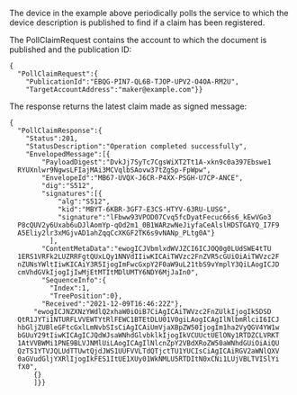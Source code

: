 
The device in the example above periodically polls the service to which the device 
description is published to find if a claim has been registered.

The PollClaimRequest contains the account to which the document is published
and the publication ID:


~~~~
{
  "PollClaimRequest":{
    "PublicationId":"EBQG-PIN7-QL6B-TJOP-UPV2-O4OA-RM2U",
    "TargetAccountAddress":"maker@example.com"}}
~~~~


The response returns the latest claim made as signed message:


~~~~
{
  "PollClaimResponse":{
    "Status":201,
    "StatusDescription":"Operation completed successfully",
    "EnvelopedMessage":[{
        "PayloadDigest":"DvkJj7SyTc7CgsWiXT2Tt1A-xkn9c0a397Ebswe1
  RYUXnlwr9NgwsLFIajMAi3MCVqlbSAovw37tZgSp-FpWpw",
        "EnvelopeId":"MB67-UVQX-J6CR-P4XX-PSGH-U7CP-ANCE",
        "dig":"S512",
        "signatures":[{
            "alg":"S512",
            "kid":"MBYT-6KBR-3GF7-E3CS-HTYV-63RU-LUSG",
            "signature":"lFbww93VPOD07Cvq5fcDyatFecuc66s6_kEwVGo3
  P8cQUV2y6Uxab6uDJlAomYp-qOd2m1_0B1WARzwNeJiyfaCeAlslHDSTGAYQ_I7F9
  A5Eliy2lr3xMGjvAD1ahZqqCcXKGF2TK6s9vNANp_PLtg0A"}
          ],
        "ContentMetaData":"ewogICJVbmlxdWVJZCI6ICJOQ0g0LUdSWE4tTU
  1ERS1VRFk2LUZRRFgtQUxLQy1NNVdIIiwKICAiTWVzc2FnZVR5cGUiOiAiTWVzc2F
  nZUNsYWltIiwKICAiY3R5IjogImFwcGxpY2F0aW9uL21tbS9vYmplY3QiLAogICJD
  cmVhdGVkIjogIjIwMjEtMTItMDlUMTY6NDY6MjJaIn0",
        "SequenceInfo":{
          "Index":1,
          "TreePosition":0},
        "Received":"2021-12-09T16:46:22Z"},
      "ewogICJNZXNzYWdlQ2xhaW0iOiB7CiAgICAiTWVzc2FnZUlkIjogIk5DSD
  QtR1JYTi1NTURFLVVEWTYtRlFEWC1BTEtDLU01V0giLAogICAgIlNlbmRlciI6ICJ
  hbGljZUBleGFtcGxlLmNvbSIsCiAgICAiUmVjaXBpZW50IjogIm1ha2VyQGV4YW1w
  bGUuY29tIiwKICAgICJQdWJsaWNhdGlvbklkIjogIkVCUUctUElONy1RTDZCLVRKT
  1AtVVBWMi1PNE9BLVJNMlUiLAogICAgIlNlcnZpY2VBdXRoZW50aWNhdGUiOiAiQU
  QzTS1YTVJQLUdTTUwtQjdJWS1UUFVVLTdQTjctTU1YUCIsCiAgICAiRGV2aWNlQXV
  0aGVudGljYXRlIjogIkFES1ItUE1XUy01WkNMLU5RTDItN0xCNi1LUjVBLTVISlYi
  fX0",
      {}
      ]}}
~~~~


